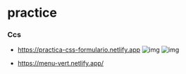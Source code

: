 
# practice


### Ccs

* https://practica-css-formulario.netlify.app
![img](https://github.com/ldanielcolmenaresm/practice/blob/main/css/assets/login.png) ![img](https://github.com/ldanielcolmenaresm/practice/blob/main/css/assets/menu.png)

* https://menu-vert.netlify.app/
